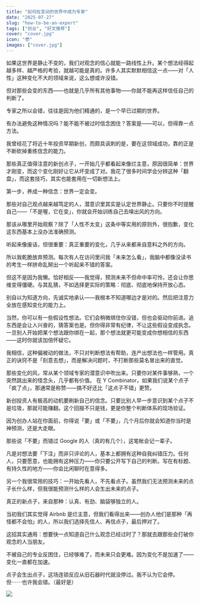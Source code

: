 ```yaml
---
title: "如何在变动的世界中成为专家"
date: "2025-07-27"
slug: "how-to-be-an-expert"
tags: ["创业", "好文推荐"]
cover: "cover.jpg"
icon: "😎"
images: ["cover.jpg"]
---
```

如果这世界是静止不变的，我们对观念的信心就能一路线性上升。某个想法经得起越多样、越严格的考验，就越可能是真的。许多人其实默默相信这一点——对「人性」这种变化不大的领域来说，这么想或许没错。



但对那些会变的东西——也就是几乎所有其他事物——你就不能再这样信任自己的判断了。



专家之所以会错，往往是因为他们精通的，是一个早已过期的世界。



有办法避免这种情况吗？能不能不被过时信念困住？答案是——可以，但得靠一点方法。



我曾经花了将近十年投资早期新创，而颇具讽刺的是，要在这领域成功，靠的正是不断砍掉重练信念的能力。



那些真正值得注意的新创点子，一开始几乎都看起来像烂主意，原因很简单：世界才刚变，而这个变化刚好让它从坏变成了对。我花了很多时间学会分辨这种「翻盘」，而这套技巧，其实也能套用在一切新想法上。



第一步，养成一种信念：世界一定会变。



那些对自己观点越来越笃定的人，潜意识里其实是认定世界静止。只要你不时提醒自己——「不是喔，它在变」，你就会开始训练自己去嗅出风的方向。



那该从哪里开始观察？除了「人性不太变」这条中等实用的原则外，很抱歉，变化这东西基本上没办法准确预测。



听起来像废话，但很重要：真正重要的变化，几乎从来都来自意料之外的方向。



所以我乾脆放弃预测。每次有人在访问里问我「未来怎么看」，我脑中都像没读书的考生一样拼命乱掰出一个听起来不错的答案。



但这不是因为我懒。恰好相反——我觉得，预测未来不但命中率可怜，还会让你思维变得僵硬。与其乱猜，不如选择更实际的策略：彻底、彻底地保持开放心态。



别自以为知道方向，先诚实地承认——我根本不知道哪边才是对的。然后把注意力全放在感知变化的能力上。



当然，你可以有一些假设性想法。它们会稍微绑住你没错，但也会驱动你前进。追东西是会让人兴奋的，猜答案也是。但你得非常有纪律，不让这些假设变成执念。
一旦别人开始把某个想法跟你绑在一起，那个想法就更可能变成你想相信的东西——这时你就该加倍怀疑它。



我相信，这种偏被动的做法，不只对判断想法有帮助，连产出想法也一样管用。真正的诀窍不是「刻意去想」，而是解决问题时，不打断那些莫名冒出来的直觉。



那些变化的风，常从某个领域专家的潜意识中吹出来。只要你对某件事够熟，一个突然跳出来的怪念头，几乎都有价值。
在 Y Combinator，如果我们说某个点子「疯了点」，那通常是称赞——搞不好还比「这点子不错」更赞。



新创投资人有极高的动机要刷新自己的信念。只要比别人早一步意识到某个点子不是垃圾，那就可能赚翻。这个回报不只是钱，更是你整个判断体系的现场验证。



因为创办人站在你面前，你得说「要」或「不要」，几个月后你就会知道你当时是神预测，还是大走眼。



那些说「不要」而错过 Google 的人（真的有几个），这笔帐会记一辈子。



凡是对想法要「下注」而非只评论的人，基本上都拥有这种自我纠错压力。任何人，只要愿意，也能拥有这种压力——你只要公开写下自己的判断。写在有标题、有持久性的地方——你会比闲聊时在意得多。



另一个我很常用的技巧：一开始先看人，不先看点子。虽然我们无法预测未来的点子长什么样，但我很能预测什么样的人会生出未来的点子。



真正的新点子，来自那种：认真、有劲、脑袋够独立的人。



当初我们其实觉得 Airbnb 是烂主意，但我们看得出来——创办人他们是那种「再怪都不会怕」的人，所以我们选择先信人、再信点子，最后押对了。



这招其实通用：想要快一点知道自己什么观念已经过时了？那就去跟那些会打破你观念的人当朋友。



不被自己的专业反困住，已经够难了，而未来只会更难。因为变化不是加速了——变化一直都在加速。



点子会生出点子，这场连锁反应从旧石器时代就没停过。我不认为它会停。
但⋯⋯也许我会错。（最好是）




![](https://prod-files-secure.s3.us-west-2.amazonaws.com/112d0858-5090-4d34-a606-b75eb8d65fd2/46476355-9cf3-4e99-9b7a-3531bc426380/1000202064.png?X-Amz-Algorithm=AWS4-HMAC-SHA256&X-Amz-Content-Sha256=UNSIGNED-PAYLOAD&X-Amz-Credential=ASIAZI2LB4665H2SKHZH%2F20250909%2Fus-west-2%2Fs3%2Faws4_request&X-Amz-Date=20250909T232743Z&X-Amz-Expires=3600&X-Amz-Security-Token=IQoJb3JpZ2luX2VjEHYaCXVzLXdlc3QtMiJHMEUCIAuet%2FcenRZfMOgDmAlgOhXr0gQJu4LfjL0rSHLDNhVxAiEArItDjmT0EIFAWKDk%2FFqK2ZKN4Aweb4yAio0hj%2BHzWGgqiAQI3%2F%2F%2F%2F%2F%2F%2F%2F%2F%2F%2FARAAGgw2Mzc0MjMxODM4MDUiDPW48UbaSFs5AYRC0ircA0BuTzjYHOspHT7IxD%2FgWMewyFQGHfgaPycjIHhzOANw5hT7RyhH8dBInHUYlCxM%2FdyoLeP%2FjqgkQWxvRmLTLu3F43nANhW0zylG9yl%2BkuHvNf%2Buy4WzCvdHceKnTr0Ibb%2F1V8Xq%2BODYLBN4LwkarJg0EL17Q06Qxqsepuw%2BYAv%2F7SJJLvPLoQXgkS3j8im%2BrqXNgcTKsdtSPpKj%2BNHuPv03r3K%2B9WyujIyAutxsft0ZJ5UtePWQMFYdI0XdIudea9ZxNWG4yQTp1rUWCGpDM3JaiQxTbqCqYN7FzYoH3qSu0Mxi%2FQ1%2F%2B2TUK%2BL61tyCyS0l241o3Cf81CFTfHkI810b7QhqP7%2FxGcWyj6eIzbz65M4alCQwE8bu9xf%2B5zAIwYDiuhVsrc%2FKWlZqmUwft%2F2%2FgxJjpU7BuET9WWmZV8RhYiwKUQ7f1JleiIYuYtQfV2fFHO0L9M%2BRpbIbXzi9v%2FaAIG2ApBEgfdAw1ZbChqFkPDejSGnZBEwP9GLU3I21xV5%2BF7Tn1xkWsdd4W57P1x0fXWQpo7rny79hu15jlwIJdNlvp8ywz6zo7vq9v%2BXpPxnguSFEHmgNvBJljgt1AebfJsulxz%2FUNXb0DuoI66NS0e1cGn9MRdNOY6oKMNHBgsYGOqUBju%2FMOXHDrR72g6D6uRMVhP3N1loRmuu0UgKSY2gPgeYlzE0knvWsCOFjmM7DQnYy%2FPQ53Zbf0w4dYbJ%2BypY4YIRDNZZgv1L%2F7DKc0i%2F15vKfK95Bk8nwQXY6MbVW2mLl80RYx3hqoHvzW2rVQ09%2F6WDecnh1LfkNv8PimrCQ%2FQ8RBlJ78%2FOCLf77upafR6w33ItJdCgtBTtyZGe33he5%2B9TAlRiF&X-Amz-Signature=d278a316d0d0deb9a05e9b11d20729940ffbb63bbf2b9988b889b0f62d2bb27b&X-Amz-SignedHeaders=host&x-amz-checksum-mode=ENABLED&x-id=GetObject)

